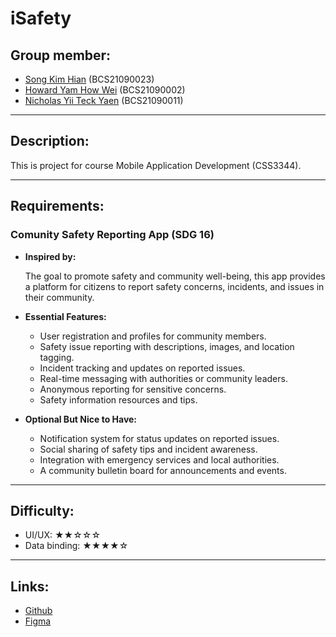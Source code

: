 # iSafety

## Group member:

* [Song Kim Hian](https://github.com/song1351) (BCS21090023)
* [Howard Yam How Wei](https://github.com/howardyam) (BCS21090002)
* [Nicholas Yii Teck Yaen](https://github.com/BCS21090011) (BCS21090011)

---

## Description:

This is project for course Mobile Application Development (CSS3344).

---

## Requirements:

### **Comunity Safety Reporting App (SDG 16)**

* **Inspired by:**

  The goal to promote safety and community well-being, this app provides a platform for citizens to report safety concerns, incidents, and issues in their community.

* **Essential Features:**
  * User registration and profiles for community members.
  * Safety issue reporting with descriptions, images, and location tagging.
  * Incident tracking and updates on reported issues.
  * Real-time messaging with authorities or community leaders.
  * Anonymous reporting for sensitive concerns.
  * Safety information resources and tips.

* **Optional But Nice to Have:**
  * Notification system for status updates on reported issues.
  * Social sharing of safety tips and incident awareness.
  * Integration with emergency services and local authorities.
  * A community bulletin board for announcements and events.

---

## Difficulty:
  * UI/UX: ★★☆☆☆
  * Data binding: ★★★★☆

---

## Links:

* [Github](https://github.com/howardyam/ISafety)
* [Figma](https://www.figma.com/file/v3m7UtkiCCXybX9UQXmI85/Untitled?type=design&node-id=0%3A1&mode=design&t=BurujBsPZJSpXafC-1)
